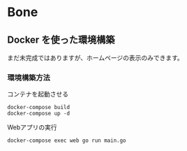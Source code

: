 # Bone

## Docker を使った環境構築
まだ未完成ではありますが、ホームページの表示のみできます。

### 環境構築方法
コンテナを起動させる
```
docker-compose build 
docker-compose up -d
```

Webアプリの実行
```
docker-compose exec web go run main.go
```